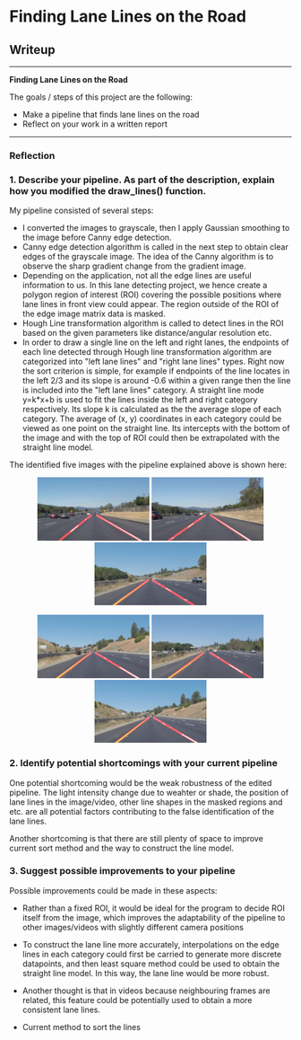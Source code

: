 # **Finding Lane Lines on the Road** 

## Writeup

---

**Finding Lane Lines on the Road**

The goals / steps of this project are the following:
* Make a pipeline that finds lane lines on the road
* Reflect on your work in a written report

[//]: # (Image References)

---

### Reflection

### 1. Describe your pipeline. As part of the description, explain how you modified the draw_lines() function.


My pipeline consisted of several steps: 
* I converted the images to grayscale, then I apply Gaussian smoothing to the image before Canny edge detection. 
* Canny edge detection algorithm is called in the next step to obtain clear edges of the grayscale image. The idea of the Canny algorithm is to observe the sharp gradient change from the gradient image. 
* Depending on the application, not all the edge lines are useful information to us. In this lane detecting project, we hence create a  polygon region of interest (ROI) covering the possible positions where lane lines in front view could appear. The region outside of the ROI of the edge image matrix data is masked. 
* Hough Line transformation algorithm is called to detect lines in the ROI based on the given parameters like distance/angular resolution etc. 
* In order to draw a single line on the left and right lanes, the endpoints of each line detected through Hough line transformation algorithm are categorized into "left lane lines" and "right lane lines" types. Right now the sort criterion is simple, for example if endpoints of the line locates in the left 2/3 and its slope is around -0.6 within a given range then the line is included into the "left lane lines" category. A straight line mode y=k*x+b is used to fit the lines inside the left and right category respectively. Its slope k is calculated as the the average slope of each category. The average of (x, y) coordinates in each category could be viewed as one point on the straight line. Its intercepts with the bottom of the image and with the top of ROI could then be extrapolated with the straight line model. 

The identified five images with the pipeline explained above is shown here: 

<p align="center"> 
  <img src="./test_images_output/result_solidWhiteCurve.jpg" width="200"> 
  <img src="./test_images_output/result_solidWhiteRight.jpg" width="200"> 
  <img src="./test_images_output/result_solidYellowCurve.jpg" width="200">
</p>
<p align="center"> 
  <img src="./test_images_output/result_solidYellowCurve2.jpg" width="200"> 
  <img src="./test_images_output/result_solidYellowLeft.jpg" width="200"> 
  <img src="./test_images_output/result_whiteCarLaneSwitch.jpg" width="200"> 
</p>

### 2. Identify potential shortcomings with your current pipeline


One potential shortcoming would be the weak robustness of the edited pipeline. The light intensity change due to weahter or shade, the  position of lane lines in the image/video, other line shapes in the masked regions and etc. are all potential factors contributing to the false identification of the lane lines.  

Another shortcoming is that there are still plenty of space to improve current sort method and the way to construct the line model.

### 3. Suggest possible improvements to your pipeline

Possible improvements could be made in these aspects:
* Rather than a fixed ROI, it would be ideal for the program to decide ROI itself from the image, which improves the adaptability of the pipeline to other images/videos with slightly different camera positions
* To construct the lane line more accurately, interpolations on the edge lines in each category could first be carried to generate more discrete datapoints, and then least square method could be used to obtain the straight line model. In this way, the lane line would be more robust. 
* Another thought is that in videos because neighbouring frames are related, this feature could be potentially used to obtain a more consistent lane lines. 

* Current method to sort the lines

